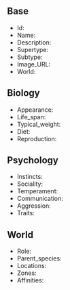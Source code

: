 ## Base
- <span class="text-field" data-tooltip="Text">Id</span>: 
- <span class="text-field" data-tooltip="Text">Name</span>: 
- <span class="text-field" data-tooltip="Text">Description</span>: 
- <span class="text-field" data-tooltip="Text">Supertype</span>: 
- <span class="text-field" data-tooltip="Text">Subtype</span>: 
- <span class="text-field" data-tooltip="Text">Image_URL</span>: 
- <span class="text-field" data-tooltip="Text">World</span>: 

## Biology
- <span class="text-field" data-tooltip="Text">Appearance</span>: 
- <span class="number-field" data-tooltip="Number, max: 0">Life_span</span>: 
- <span class="number-field" data-tooltip="Number, max: 0">Typical_weight</span>: 
- <span class="multi-link-field" data-tooltip="Multi Species">Diet</span>: 
- <span class="multi-link-field" data-tooltip="Multi Construct">Reproduction</span>: 

## Psychology
- <span class="text-field" data-tooltip="Text">Instincts</span>: 
- <span class="text-field" data-tooltip="Text">Sociality</span>: 
- <span class="text-field" data-tooltip="Text">Temperament</span>: 
- <span class="text-field" data-tooltip="Text">Communication</span>: 
- <span class="number-field" data-tooltip="Number, max: 100">Aggression</span>: 
- <span class="multi-link-field" data-tooltip="Multi Trait">Traits</span>: 

## World
- <span class="text-field" data-tooltip="Text">Role</span>: 
- <span class="link-field" data-tooltip="Single Species">Parent_species</span>: 
- <span class="multi-link-field" data-tooltip="Multi Location">Locations</span>: 
- <span class="multi-link-field" data-tooltip="Multi Zone">Zones</span>: 
- <span class="multi-link-field" data-tooltip="Multi Phenomenon">Affinities</span>: 


